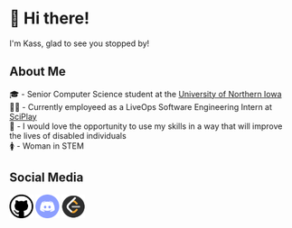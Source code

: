 # 👋 Hi there!  
I'm Kass, glad to see you stopped by!

## About Me
🎓 - Senior Computer Science student at the [University of Northern Iowa](https://uni.edu/)  
👩‍💻 - Currently employeed as a LiveOps Software Engineering Intern at [SciPlay](https://www.sciplay.com/)  
🦾 - I would love the opportunity to use my skills in a way that will improve the lives of disabled individuals  
🚺 - Woman in STEM  

## Social Media
<div>
    <a href="https://github.com/CallMeKass/"><img style="width: 42px;height: 42px;"; src="https://raw.githubusercontent.com/CallMeKass/CallMeKass/main/assets/github.png" alt="github user: CallMeKass"></a>
    <a href="https://discordapp.com/users/Cooties#3015/"><img style="width: 42px;height: 42px;"; src="https://raw.githubusercontent.com/CallMeKass/CallMeKass/main/assets/discord.png" alt="discord user: Cooties#3015"></a>
    <a href="https://leetcode.com/CallMeKass/"><img style="width: 42px;height: 42px;"; src="https://raw.githubusercontent.com/CallMeKass/CallMeKass/main/assets/leetcode.png" alt="leetcode user: 0xCA55"></a>
</div>